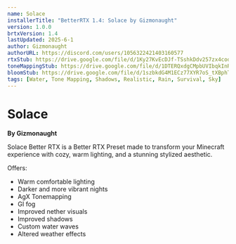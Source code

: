 ```yaml
---
name: Solace
installerTitle: "BetterRTX 1.4: Solace by Gizmonaught"
version: 1.0.0
brtxVersion: 1.4
lastUpdated: 2025-6-1
author: Gizmonaught
authorURL: https://discord.com/users/1056322421403160577
rtxStub: https://drive.google.com/file/d/1Ky27KvEcDJf-TSshkDdv257zx4codILz/view?usp=sharing
toneMappingStub: https://drive.google.com/file/d/1DTERQxdgCMpbUVIbqkInRnMVwpimZEHw/view?usp=sharing
bloomStub: https://drive.google.com/file/d/1szbkdG4M1ECz77XYR7oS_tXBphTZSe7y/view?usp=sharing
tags: [Water, Tone Mapping, Shadows, Realistic, Rain, Survival, Sky]
---
```

# Solace
**By Gizmonaught**

Solace Better RTX is a Better RTX Preset made to transform your Minecraft experience with cozy, warm lighting, and a stunning stylized aesthetic.

Offers:

- Warm comfortable lighting 
- Darker and more vibrant nights
- AgX Tonemapping
- GI fog
- Improved nether visuals
- Improved shadows
- Custom water waves
- Altered weather effects
